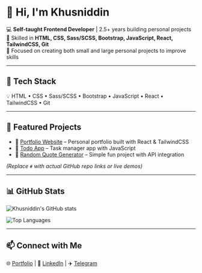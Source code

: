 # 👋 Hi, I'm Khusniddin

💻 **Self-taught Frontend Developer** | 2.5+ years building personal projects  
🚀 Skilled in **HTML, CSS, Sass/SCSS, Bootstrap, JavaScript, React, TailwindCSS, Git**  
📂 Focused on creating both small and large personal projects to improve skills  

---

## 🔧 Tech Stack
💡 HTML • CSS • Sass/SCSS • Bootstrap • JavaScript • React • TailwindCSS • Git  

---

## 🌟 Featured Projects
- 📌 [Portfolio Website](#) – Personal portfolio built with React & TailwindCSS  
- 📌 [Todo App](#) – Task manager app with JavaScript  
- 📌 [Random Quote Generator](#) – Simple fun project with API integration  

*(Replace `#` with actual GitHub repo links or live demos)*  

---

## 📊 GitHub Stats
![Khusniddin's GitHub stats](https://github-readme-stats.vercel.app/api?username=khusniddiniskandarov&show_icons=true&theme=radical)  

![Top Languages](https://github-readme-stats.vercel.app/api/top-langs/?username=khusniddiniskandarov&layout=compact&theme=radical)

---

## 📫 Connect with Me
🌐 [Portfolio](#) | 💼 [LinkedIn](#) | ✈️ [Telegram](#)
